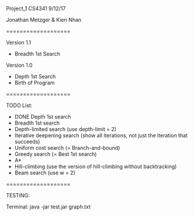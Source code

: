 Project_1 CS4341 9/12/17

Jonathan Metzger & Kien Nhan


===================

Version 1.1
- Breadth 1st Search

Version 1.0
- Depth 1st Search
- Birth of Program

===================

TODO List:
- DONE Depth 1st search
- Breadth 1st search
- Depth-limited search (use depth-limit = 2)
- Iterative deepening search (show all iterations, not just the iteration that succeeds)
- Uniform cost search (= Branch-and-bound)
- Greedy search (= Best 1st search)
- A*
- Hill-climbing (use the version of hill-climbing without backtracking)
- Beam search (use w = 2)
	
===================
	
TESTING:

Terminal: java -jar test.jar graph.txt
